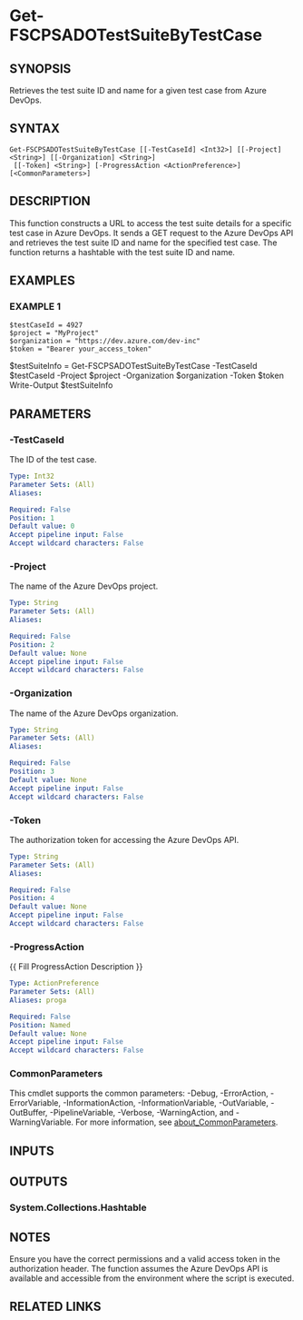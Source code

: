 ﻿---
external help file: fscps.tools-help.xml
Module Name: fscps.tools
online version:
schema: 2.0.0
---

# Get-FSCPSADOTestSuiteByTestCase

## SYNOPSIS
Retrieves the test suite ID and name for a given test case from Azure DevOps.

## SYNTAX

```
Get-FSCPSADOTestSuiteByTestCase [[-TestCaseId] <Int32>] [[-Project] <String>] [[-Organization] <String>]
 [[-Token] <String>] [-ProgressAction <ActionPreference>] [<CommonParameters>]
```

## DESCRIPTION
This function constructs a URL to access the test suite details for a specific test case in Azure DevOps.
It sends a GET request to the Azure DevOps API and retrieves the test suite ID and name for the specified test case.
The function returns a hashtable with the test suite ID and name.

## EXAMPLES

### EXAMPLE 1
```
$testCaseId = 4927
$project = "MyProject"
$organization = "https://dev.azure.com/dev-inc"
$token = "Bearer your_access_token"
```

$testSuiteInfo = Get-FSCPSADOTestSuiteByTestCase -TestCaseId $testCaseId -Project $project -Organization $organization -Token $token
Write-Output $testSuiteInfo

## PARAMETERS

### -TestCaseId
The ID of the test case.

```yaml
Type: Int32
Parameter Sets: (All)
Aliases:

Required: False
Position: 1
Default value: 0
Accept pipeline input: False
Accept wildcard characters: False
```

### -Project
The name of the Azure DevOps project.

```yaml
Type: String
Parameter Sets: (All)
Aliases:

Required: False
Position: 2
Default value: None
Accept pipeline input: False
Accept wildcard characters: False
```

### -Organization
The name of the Azure DevOps organization.

```yaml
Type: String
Parameter Sets: (All)
Aliases:

Required: False
Position: 3
Default value: None
Accept pipeline input: False
Accept wildcard characters: False
```

### -Token
The authorization token for accessing the Azure DevOps API.

```yaml
Type: String
Parameter Sets: (All)
Aliases:

Required: False
Position: 4
Default value: None
Accept pipeline input: False
Accept wildcard characters: False
```

### -ProgressAction
{{ Fill ProgressAction Description }}

```yaml
Type: ActionPreference
Parameter Sets: (All)
Aliases: proga

Required: False
Position: Named
Default value: None
Accept pipeline input: False
Accept wildcard characters: False
```

### CommonParameters
This cmdlet supports the common parameters: -Debug, -ErrorAction, -ErrorVariable, -InformationAction, -InformationVariable, -OutVariable, -OutBuffer, -PipelineVariable, -Verbose, -WarningAction, and -WarningVariable. For more information, see [about_CommonParameters](http://go.microsoft.com/fwlink/?LinkID=113216).

## INPUTS

## OUTPUTS

### System.Collections.Hashtable
## NOTES
Ensure you have the correct permissions and a valid access token in the authorization header.
The function assumes the Azure DevOps API is available and accessible from the environment where the script is executed.

## RELATED LINKS
